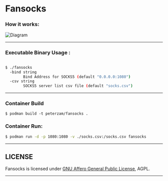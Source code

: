 # Fansocks

### How it works:

![Diagram](https://i.imgur.com/pogx78g.png)

---

### Executable Binary Usage :
```bash

$ ./fansocks
  -bind string
        Bind Address for SOCKS5 (default "0.0.0.0:1080")
  -csv string
        SOCKS5 server list csv file (default "socks.csv")
```

---

### Container Build
```
$ podman build -t peterzam/fansocks .
```

### Container Run:

```bash
$ podman run -d -p 1080:1080 -v ./socks.csv:/socks.csv fansocks
```

---

## LICENSE

Fansocks is licensed under [GNU Affero General Public License](https://www.gnu.org/licenses/agpl-3.0.en.html), AGPL.

---
